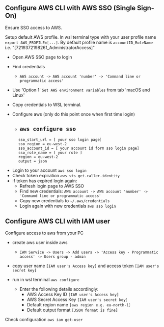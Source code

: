 
## Configure AWS CLI with AWS SSO (Single Sign-On) 

Ensure SSO access to AWS.

Setup default AWS profile. In wsl terminal type with your user profile name `export AWS_PROFILE=[...]`. By default profile name is `accountID_RoleName` i.e. "[7219372198261_AdministratorAccess]"

- Open AWS SSO page to login
- Find credentials 
  - `AWS account -> AWS account 'number' -> 'Command line or programmatic access'`

- Use 'Option 1' `Set AWS environment variables` from tab 'macOS and Linux'
- Copy credentials to WSL terminal.
- Configure aws (only do this point once when first time login)
  - `aws configure sso`
    - 
```
      sso_start_url = [ your sso login page]
      sso_region = eu-west-2
      sso_account_id = [ your account id form sso login page]
      sso_role_name = [ your role ]
      region = eu-west-2
      output = json
```
- Login to your account `aws sso login`
- Check token expiration `aws sts get-caller-identity`
- If token has expired login again:
  - Refresh login page to AWS SSO
  - Find new credentials: `AWS account -> AWS account 'number' -> 'Command line or programmatic access'`
  - Copy new credentials to `~/.aws/credentials`
  - Login again with new credentials `aws sso login`

## Configure AWS CLI with IAM user
Configure access to aws from your PC

- create aws user inside aws 
  - `IAM Service -> Users -> Add users -> 'Access key - Programmatic access' -> Users group - admin`
- copy user name `[IAM user's Access key]` and access token `[IAM user's secret key]`
- run in wsl terminal `aws configure`

  - Enter the following details accordingly:
    - AWS Access Key ID `[IAM user's Access key]`
    - AWS Secret Access Key `[IAM user's secret key]`
    - Default region name `[aws region e.g. eu-north-1]`
    - Default output format `[JSON format is fine]`

Check configuration `aws iam get-user`
